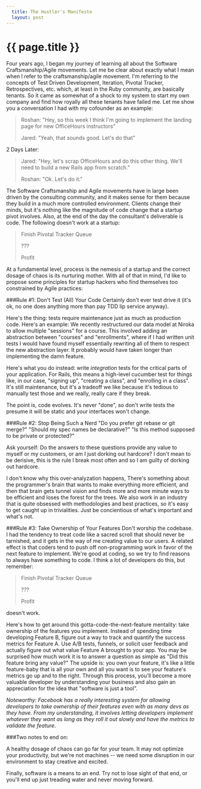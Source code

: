 ```yaml
---
  title: The Hustler's Manifesto
  layout: post
---
```


<h1>{{ page.title }}</h1>

Four years ago, I began my journey of learning all about the Software Craftsmanship/Agile movements. Let me be clear about exactly what I mean when I refer to the craftsmanship/agile movement. I'm referring to the concepts of Test Driven Development, Iteration, Pivotal Tracker, Retrospectives, etc. which, at least in the Ruby community, are basically tenants. So it came as somewhat of a shock to my system to start my own company and find how royally all these tenants have failed me. Let me show you a conversation I had with my cofounder as an example:

> Roshan: "Hey, so this week I think I'm going to implement the landing page for new OfficeHours instructors"
>
> Jared: "Yeah, that sounds good. Let's do that"

2 Days Later:

> Jared: "Hey, let's scrap OfficeHours and do this other thing. We'll need to build a new Rails app from scratch."
>
> Roshan: "Ok. Let's do it."

The Software Craftsmanship and Agile movements have in large been driven by the consulting community, and it makes sense for them because they build in a much more controlled environment. Clients change their minds, but it's nothing like the magnitude of code change that a startup pivot involves. Also, at the end of the day the consultant's deliverable is code. The following doesn't work at a startup:

> Finish Pivotal Tracker Queue
>
> ???
>
> Profit

At a fundamental level, process is the nemesis of a startup and the correct dosage of chaos is its nurturing mother. With all of that in mind, I'd like to propose some principles for startup hackers who find themselves too constrained by Agile practices:

###Rule #1: Don't Test (All) Your Code
Certainly don't ever test drive it (it's ok, no one does anything more than pay TDD lip service anyway).

Here's the thing: tests require maintenance just as much as production code. Here's an example: We recently restructured our data model at Niroka to allow multiple "sessions" for a course. This involved adding an abstraction between "courses" and "enrollments", where if I had written unit tests I would have found myself essentially rewriting all of them to respect the new abstraction layer. It probably would have taken longer than implementing the damn feature.

Here's what you do instead: write *integration* tests for the critical parts of your application. For Rails, this means a high-level cucumber test for things like, in our case, "signing up", "creating a class", and "enrolling in a class".  It's still maintenance, but it's a tradeoff we like because it's tedious to manually test those and we really, really care if they break.

The point is, code evolves. It's never "done", so don't write tests the presume it will be static and your interfaces won't change.

###Rule #2: Stop Being Such a Nerd
"Do you prefer git rebase or git merge?"
"Should my spec names be declarative?"
"Is this method supposed to be private or protected?"

Ask yourself: Do the answers to these questions provide any value to myself or my customers, or am I just dorking out hardcore? I don't mean to be derisive, this is the rule I break most often and so I am guilty of dorking out hardcore.

I don't know why this over-analyzation happens, There's something about the programmer's brain that wants to make everything more efficient, and then that brain gets tunnel vision and finds more and more minute ways to be efficient and loses the forest for the trees. We also work in an industry that is quite obsessed with methodologies and best practices, so it's easy to get caught up in trivialities. Just be concientious of what's important and what's not.

###Rule #3: Take Ownership of Your Features
Don't worship the codebase. I had the tendency to treat code like a sacred scroll that should never be tarnished, and it gets in the way of me creating value to our users. A related effect is that coders tend to push off non-programming work in favor of the next feature to implement. We're good at coding, so we try to find reasons to always have something to code. I think a lot of developers do this, but remember:

> Finish Pivotal Tracker Queue
>
> ???
>
> Profit

doesn't work.

Here's how to get around this gotta-code-the-next-feature mentality: take ownership of the features you implement. Instead of spending time developing Feature B, figure out a way to track and quantify the success metrics for Feature A. Use A/B tests, funnels, or solicit user feedback and actually figure out what value Feature A brought to your app. You may be surprised how much work it is to answer a question as simple as "Did this feature bring any value?" The upside is: you own your feature, it's like a little feature-baby that is all your own and all you want is to see your feature's metrics go up and to the right. Through this process, you'll become a more valuable developer by understanding your business and also gain an appreciation for the idea that "software is just a tool".

*Noteworthy: Facebook has a really interesting system for allowing developers to take ownership of their features even with as many devs as they have. From my understanding, it involves letting developers implement whatever they want as long as they roll it out slowly and have the metrics to validate the feature.*

###Two notes to end on:

A healthy dosage of chaos can go far for your team. It may not optimize your productivity, but we're not machines -- we need some disruption in our environment to stay creative and excited.

Finally, software is a means to an end. Try not to lose sight of that end, or you'll end up just treading water and never moving forward.
